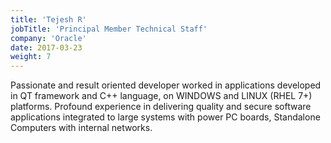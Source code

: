```yaml
---
title: 'Tejesh R'
jobTitle: 'Principal Member Technical Staff'
company: 'Oracle'
date: 2017-03-23
weight: 7
---
```


Passionate and result oriented developer worked in applications developed in QT framework and C++ language, on WINDOWS and LINUX (RHEL 7+) platforms. Profound experience in delivering quality and secure software applications integrated to large systems with power PC boards, Standalone Computers with internal networks.